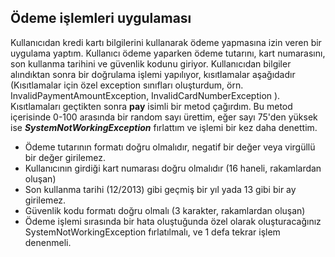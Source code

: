 ## Ödeme işlemleri uygulaması

Kullanıcıdan kredi kartı bilgilerini kullanarak ödeme yapmasına izin veren bir uygulama yaptım. Kullanıcı ödeme yaparken ödeme tutarını, kart numarasını, son kullanma tarihini ve güvenlik kodunu giriyor. Kullanıcıdan bilgiler alındıktan sonra bir doğrulama işlemi yapılıyor, kısıtlamalar aşağıdadır (Kısıtlamalar için özel exception sınıfları oluşturdum, örn. InvalidPaymentAmountException, InvalidCardNumberException ). Kısıtlamaları geçtikten sonra **pay** isimli bir metod çağırdım. Bu metod içerisinde 0-100 arasında bir random sayı ürettim, eğer sayı 75'den yüksek ise ***SystemNotWorkingException*** fırlattım ve işlemi bir kez daha denettim.

- Ödeme tutarının formatı doğru olmalıdır, negatif bir değer veya virgüllü bir değer girilemez.
- Kullanıcının girdiği kart numarası doğru olmalıdır (16 haneli, rakamlardan oluşan)
- Son kullanma tarihi (12/2013) gibi geçmiş bir yıl yada 13 gibi bir ay girilemez.
- Güvenlik kodu formatı doğru olmalı (3 karakter, rakamlardan oluşan)
- Ödeme işlemi sırasında bir hata oluştuğunda özel olarak oluşturacağınız SystemNotWorkingException fırlatılmalı, ve 1 defa tekrar işlem denenmeli.


